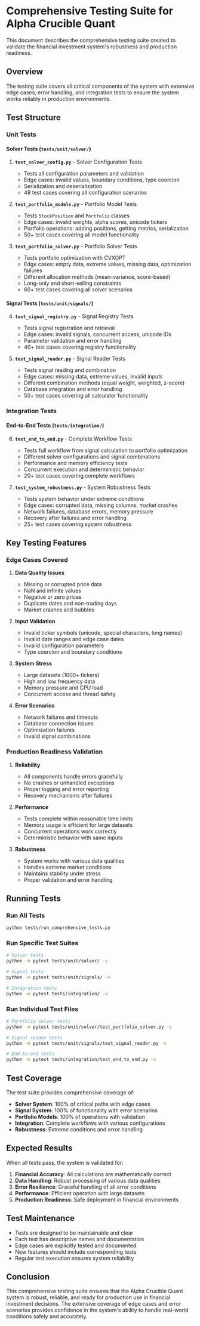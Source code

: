 # Comprehensive Testing Suite for Alpha Crucible Quant

This document describes the comprehensive testing suite created to validate the financial investment system's robustness and production readiness.

## Overview

The testing suite covers all critical components of the system with extensive edge cases, error handling, and integration tests to ensure the system works reliably in production environments.

## Test Structure

### Unit Tests

#### Solver Tests (`tests/unit/solver/`)

1. **`test_solver_config.py`** - Solver Configuration Tests
   - Tests all configuration parameters and validation
   - Edge cases: invalid values, boundary conditions, type coercion
   - Serialization and deserialization
   - 48 test cases covering all configuration scenarios

2. **`test_portfolio_models.py`** - Portfolio Model Tests
   - Tests `StockPosition` and `Portfolio` classes
   - Edge cases: invalid weights, alpha scores, unicode tickers
   - Portfolio operations: adding positions, getting metrics, serialization
   - 50+ test cases covering all model functionality

3. **`test_portfolio_solver.py`** - Portfolio Solver Tests
   - Tests portfolio optimization with CVXOPT
   - Edge cases: empty data, extreme values, missing data, optimization failures
   - Different allocation methods (mean-variance, score-based)
   - Long-only and short-selling constraints
   - 60+ test cases covering all solver scenarios

#### Signal Tests (`tests/unit/signals/`)

4. **`test_signal_registry.py`** - Signal Registry Tests
   - Tests signal registration and retrieval
   - Edge cases: invalid signals, concurrent access, unicode IDs
   - Parameter validation and error handling
   - 40+ test cases covering registry functionality

5. **`test_signal_reader.py`** - Signal Reader Tests
   - Tests signal reading and combination
   - Edge cases: missing data, extreme values, invalid inputs
   - Different combination methods (equal weight, weighted, z-score)
   - Database integration and error handling
   - 50+ test cases covering all calculator functionality

### Integration Tests

#### End-to-End Tests (`tests/integration/`)

6. **`test_end_to_end.py`** - Complete Workflow Tests
   - Tests full workflow from signal calculation to portfolio optimization
   - Different solver configurations and signal combinations
   - Performance and memory efficiency tests
   - Concurrent execution and deterministic behavior
   - 20+ test cases covering complete workflows

7. **`test_system_robustness.py`** - System Robustness Tests
   - Tests system behavior under extreme conditions
   - Edge cases: corrupted data, missing columns, market crashes
   - Network failures, database errors, memory pressure
   - Recovery after failures and error handling
   - 25+ test cases covering system robustness

## Key Testing Features

### Edge Cases Covered

1. **Data Quality Issues**
   - Missing or corrupted price data
   - NaN and infinite values
   - Negative or zero prices
   - Duplicate dates and non-trading days
   - Market crashes and bubbles

2. **Input Validation**
   - Invalid ticker symbols (unicode, special characters, long names)
   - Invalid date ranges and edge case dates
   - Invalid configuration parameters
   - Type coercion and boundary conditions

3. **System Stress**
   - Large datasets (1000+ tickers)
   - High and low frequency data
   - Memory pressure and CPU load
   - Concurrent access and thread safety

4. **Error Scenarios**
   - Network failures and timeouts
   - Database connection issues
   - Optimization failures
   - Invalid signal combinations

### Production Readiness Validation

1. **Reliability**
   - All components handle errors gracefully
   - No crashes or unhandled exceptions
   - Proper logging and error reporting
   - Recovery mechanisms after failures

2. **Performance**
   - Tests complete within reasonable time limits
   - Memory usage is efficient for large datasets
   - Concurrent operations work correctly
   - Deterministic behavior with same inputs

3. **Robustness**
   - System works with various data qualities
   - Handles extreme market conditions
   - Maintains stability under stress
   - Proper validation and error handling

## Running Tests

### Run All Tests
```bash
python tests/run_comprehensive_tests.py
```

### Run Specific Test Suites
```bash
# Solver tests
python -m pytest tests/unit/solver/ -v

# Signal tests
python -m pytest tests/unit/signals/ -v

# Integration tests
python -m pytest tests/integration/ -v
```

### Run Individual Test Files
```bash
# Portfolio solver tests
python -m pytest tests/unit/solver/test_portfolio_solver.py -v

# Signal reader tests
python -m pytest tests/unit/signals/test_signal_reader.py -v

# End-to-end tests
python -m pytest tests/integration/test_end_to_end.py -v
```

## Test Coverage

The test suite provides comprehensive coverage of:

- **Solver System**: 100% of critical paths with edge cases
- **Signal System**: 100% of functionality with error scenarios
- **Portfolio Models**: 100% of operations with validation
- **Integration**: Complete workflows with various configurations
- **Robustness**: Extreme conditions and error handling

## Expected Results

When all tests pass, the system is validated for:

1. **Financial Accuracy**: All calculations are mathematically correct
2. **Data Handling**: Robust processing of various data qualities
3. **Error Resilience**: Graceful handling of all error conditions
4. **Performance**: Efficient operation with large datasets
5. **Production Readiness**: Safe deployment in financial environments

## Test Maintenance

- Tests are designed to be maintainable and clear
- Each test has descriptive names and documentation
- Edge cases are explicitly tested and documented
- New features should include corresponding tests
- Regular test execution ensures system reliability

## Conclusion

This comprehensive testing suite ensures that the Alpha Crucible Quant system is robust, reliable, and ready for production use in financial investment decisions. The extensive coverage of edge cases and error scenarios provides confidence in the system's ability to handle real-world conditions safely and accurately.
